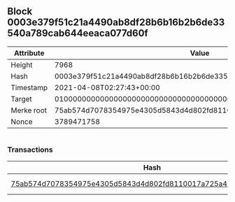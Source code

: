 ## Block 0003e379f51c21a4490ab8df28b6b16b2b6de33540a789cab644eeaca077d60f

Attribute | Value
--- | ---
Height | 7968
Hash | 0003e379f51c21a4490ab8df28b6b16b2b6de33540a789cab644eeaca077d60f
Timestamp | 2021-04-08T02:27:43+00:00
Target | 0100000000000000000000000000000000000000000000000000000000000000
Merke root | 75ab574d7078354975e4305d5843d4d802fd8110017a725a48571e33de59058c
Nonce | 3789471758

```

```

### Transactions

Hash | Amount
--- | ---
[75ab574d7078354975e4305d5843d4d802fd8110017a725a48571e33de59058c](75ab574d7078354975e4305d5843d4d802fd8110017a725a48571e33de59058c.md) | 10.00000000 SKEPTI 
